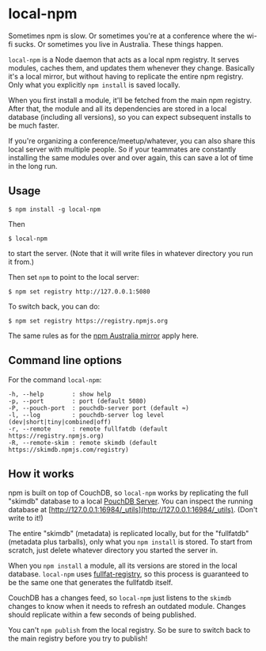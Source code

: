 local-npm
==========

Sometimes npm is slow. Or sometimes you're at a conference where the wi-fi sucks. Or sometimes you live in Australia. These things happen.

`local-npm` is a Node daemon that acts as a local npm registry. It serves modules, caches them, and updates them whenever they change. Basically it's a local mirror, but without having to replicate the entire npm registry. Only what you explicitly `npm install` is saved locally. 

When you first install a module, it'll be fetched from the main npm registry. After that, the module and all its dependencies are stored in a local database (including all versions), so you can expect subsequent installs to be much faster.

If you're organizing a conference/meetup/whatever, you can also share this local server with multiple people.  So if your teammates are constantly installing the same modules over and over again, this can save a lot of time in the long run.

Usage
------

    $ npm install -g local-npm

Then

    $ local-npm
    
to start the server. (Note that it will write files in whatever directory you run it from.)

Then set `npm` to point to the local server:

    $ npm set registry http://127.0.0.1:5080

To switch back, you can do:

    $ npm set registry https://registry.npmjs.org

The same rules as for the [npm Australia mirror](http://www.npmjs.org.au/) apply here.

Command line options
----

For the command `local-npm`:

```
-h, --help        : show help
-p, --port        : port (default 5080)
-P, --pouch-port  : pouchdb-server port (default ≈)
-l, --log         : pouchdb-server log level (dev|short|tiny|combined|off)
-r, --remote      : remote fullfatdb (default https://registry.npmjs.org)
-R, --remote-skim : remote skimdb (default https://skimdb.npmjs.com/registry)
```

How it works
-----

npm is built on top of CouchDB, so `local-npm` works by replicating the full "skimdb" database to a local [PouchDB Server](https://github.com/pouchdb/pouchdb-server). You can inspect the running database at [http://127.0.0.1:16984/_utils](http://127.0.0.1:16984/_utils). (Don't write to it!)

The entire "skimdb" (metadata) is replicated locally, but for the "fullfatdb" (metadata plus tarballs), only what you `npm install` is stored. To start from scratch, just delete whatever directory you started the server in.

When you `npm install` a module, all its versions are stored in the local database. `local-npm` uses [fullfat-registry](https://github.com/npm/npm-fullfat-registry), so this process is guaranteed to be the same one that generates the fullfatdb itself.

CouchDB has a changes feed, so `local-npm` just listens to the `skimdb` changes to know when it needs to refresh an outdated module. Changes should replicate within a few seconds of being published.

You can't `npm publish` from the local registry. So be sure to switch back to the main registry before you try to publish!
